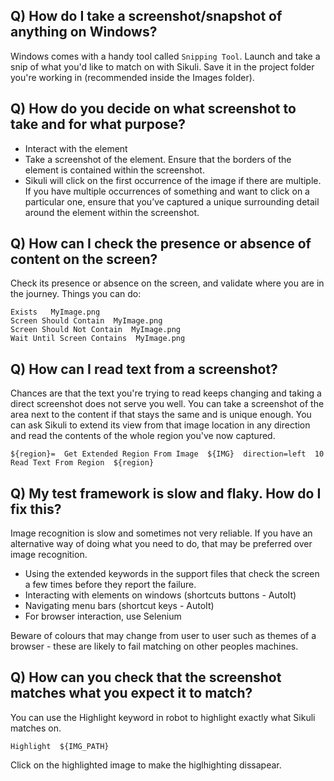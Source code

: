 Q) How do I take a screenshot/snapshot of anything on Windows?
----

Windows comes with a handy tool called `Snipping Tool`. Launch and take a snip of what you'd like to match on with Sikuli. Save it in the project folder you're working in (recommended inside the Images folder).

Q) How do you decide on what screenshot to take and for what purpose?
----

- Interact with the element
- Take a screenshot of the element. Ensure that the borders of the element is contained within the screenshot.
- Sikuli will click on the first occurrence of the image if there are multiple. If you have multiple occurrences of something and want to click on a particular one, ensure that you’ve captured a unique surrounding detail around the element within the screenshot.

Q) How can I check the presence or absence of content on the screen?
----

Check its presence or absence on the screen, and validate where you are in the journey. Things you can do:

```
Exists   MyImage.png
Screen Should Contain  MyImage.png
Screen Should Not Contain  MyImage.png
Wait Until Screen Contains  MyImage.png
```

Q) How can I read text from a screenshot?
----

Chances are that the text you're trying to read keeps changing and taking a direct screenshot does not serve you well. You can take a screenshot of the area next to the content if that stays the same and is unique enough. You can ask Sikuli to extend its view from that image location in any direction and read the contents of the whole region you've now captured.

```
${region}=  Get Extended Region From Image  ${IMG}  direction=left  10
Read Text From Region  ${region}
```

Q) My test framework is slow and flaky. How do I fix this?
-----

Image recognition is slow and sometimes not very reliable. If you have an alternative way of doing what you need to do, that may be preferred over image recognition.

- Using the extended keywords in the support files that check the screen a few times before they report the failure.
- Interacting with elements on windows (shortcuts buttons - AutoIt)
- Navigating menu bars (shortcut keys - AutoIt)
- For browser interaction, use Selenium

Beware of colours that may change from user to user such as themes of a browser - these are likely to fail matching on other peoples machines.

Q) How can you check that the screenshot matches what you expect it to match?
----

You can use the Highlight keyword in robot to highlight exactly what Sikuli matches on.

```
Highlight  ${IMG_PATH}
```

Click on the highlighted image to make the higlhighting dissapear.
